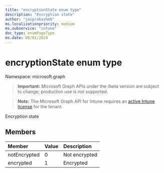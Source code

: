 ```yaml
---
title: "encryptionState enum type"
description: "Encryption state"
author: "jaiprakashmb"
ms.localizationpriority: medium
ms.subservice: "intune"
doc_type: enumPageType
ms.date: 08/01/2024
---
```


# encryptionState enum type

Namespace: microsoft.graph

> **Important:** Microsoft Graph APIs under the /beta version are subject to change; production use is not supported.

> **Note:** The Microsoft Graph API for Intune requires an [active Intune license](https://go.microsoft.com/fwlink/?linkid=839381) for the tenant.

Encryption state

## Members
|Member|Value|Description|
|:---|:---|:---|
|notEncrypted|0|Not encrypted|
|encrypted|1|Encrypted|
